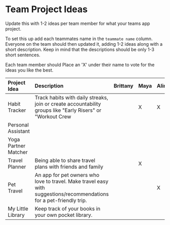 # Team Project Ideas

Update this with 1-2 ideas per team member for what your teams app project.

To set this up add each teammates name in the `teammate name` column. Everyone
on the team should then updated it, adding 1-2 ideas along with a short 
description. Keep in mind that the descriptions should be only 1-3 short
sentences. 

Each team member should Place an 'X' under their name to vote for the ideas 
you like the best.

| Project Idea | Description | Brittany | Maya | Alina | Lindsay | Rebecca | teammate name |
| :--- | :--- | :--- | :--- | :--- | :--- | :--- | :--- |
| Habit Tracker | Track habits with daily streaks, join or create accountability groups like "Early Risers" or "Workout Crew | | X| X |   | X | |
| Personal Assistant | | | | | | | | 
| Yoga Partner Matcher | | | | | | | |
| Travel Planner | Being able to share travel plans with friends and family | | X|  |  | | |
| Pet Travel | An app for pet owners who love to travel. Make travel easy with suggestions/recommendations for a pet-friendly trip.| | | X | | | |
| My Little Library | Keep track of your books in your own pocket library. | | | | |X| |

